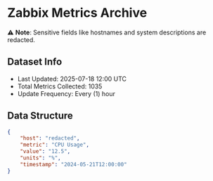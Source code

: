 # Zabbix Metrics Archive

⚠️ **Note**: Sensitive fields like hostnames and system descriptions are redacted.

## Dataset Info
- Last Updated: 2025-07-18 12:00 UTC
- Total Metrics Collected: 1035
- Update Frequency: Every (1) hour

## Data Structure
```json
{
    "host": "redacted",
    "metric": "CPU Usage",
    "value": "12.5",
    "units": "%",
    "timestamp": "2024-05-21T12:00:00"
}
```
